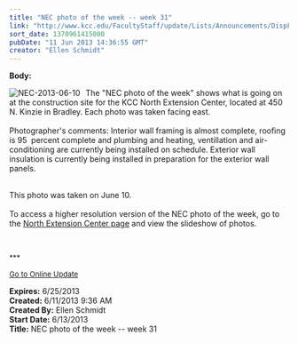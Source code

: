 ```yaml
---
title: "NEC photo of the week -- week 31"
link: "http://www.kcc.edu/FacultyStaff/update/Lists/Announcements/DispForm.aspx?ID=1140"
sort_date: 1370961415000
pubDate: "11 Jun 2013 14:36:55 GMT"
creator: "Ellen Schmidt"
---
```


<div><b>Body:</b> <div class="ExternalClass26CA501D04C5493DBC64D6D4460D56F8">
<div>
<div style="float:left;margin-right:6px"><img alt="NEC-2013-06-10" src="/SiteCollectionImages/NEC-2013-06-10.jpg" /></div>
<p> The &quot;NEC photo of the week&quot; shows what is going on at the construction site for the KCC North Extension Center, located at 450 N. Kinzie in Bradley. Each photo was taken facing east.<br /><br />Photographer's comments: Interior wall framing is almost complete, roofing is 95  percent complete and plumbing and heating, ventillation and air-conditioning are currently being installed on schedule. Exterior wall insulation is currently being installed in preparation for the exterior wall panels. 
<div></div>
<div> </div>
<div>This photo was taken on June 10.</div>
<div><br />To access a higher resolution version of the NEC photo of the week, go to the <a href="/Community/Collegeinfo/collegelocations/Pages/nec.aspx">North Extension Center page</a> and view the slideshow of photos. </div>
<div></div>
<div></div>
<div>
<div></div>
<div></div>
<div>
<p><font size="2"></font> </p>
<p><font size="2">***</font></p>
<p><font size="2"><a href="/FacultyStaff/update/Pages/dailyupdate.aspx">Go to Online Update</a></font></p></div></div>
<div></div></div></div></div>
<div><b>Expires:</b> 6/25/2013</div>
<div><b>Created:</b> 6/11/2013 9:36 AM</div>
<div><b>Created By:</b> Ellen Schmidt</div>
<div><b>Start Date:</b> 6/13/2013</div>
<div><b>Title:</b> NEC photo of the week -- week 31</div>
